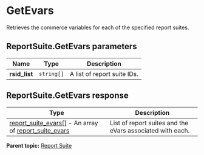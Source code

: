 # GetEvars

Retrieves the commerce variables for each of the specified report suites.

## ReportSuite.GetEvars parameters

|Name|Type|Description|
|----|----|-----------|
| **rsid_list** | `string[]` |A list of report suite IDs.|

## ReportSuite.GetEvars response

|Type|Description|
|----|-----------|
| [report_suite_evars[]](../../data_types/r_repot_suite_evars_array.md#) - An array of [report_suite_evars](../../data_types/r_report_suite_evars.md#) |List of report suites and the eVars associated with each.|

**Parent topic:** [Report Suite](../../methods/report_suite/r_methods_reportsuite.md)

